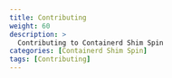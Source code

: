```yaml
---
title: Contributing
weight: 60
description: >
  Contributing to Containerd Shim Spin 
categories: [Containerd Shim Spin]
tags: [Contributing]
---
```


